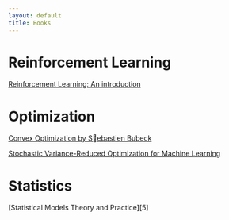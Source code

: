 ```yaml
---
layout: default
title: Books
---
```


[14]:http://webdocs.cs.ualberta.ca/~sutton/book/ebook/the-book.html
[1]: http://www.princeton.edu/~sbubeck/Bubeck14.pdf
[18]:http://www.di.ens.fr/~fbach/2017_SIOPT_NonX.pdf


# Reinforcement Learning

[Reinforcement Learning: An introduction][14]

# Optimization

[Convex Optimization by Sebastien Bubeck][1]


[Stochastic Variance-Reduced Optimization for Machine Learning][18]

# Statistics

[Statistical Models Theory and Practice][5]
